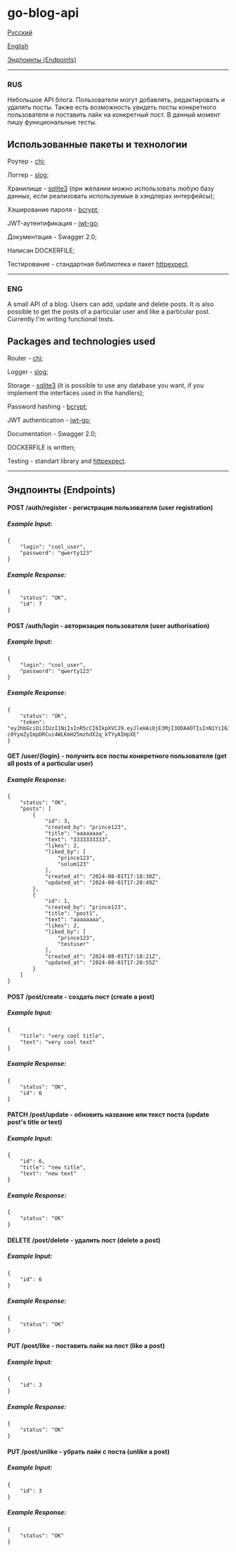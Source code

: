 ﻿# go-blog-api
[Русский](#russian)

[English](#english)

[Эндпоинты (Endpoints)](#demo)
___
### RUS <a name="russian"></a> 
Небольшое API блога. Пользователи могут добавлять, редактировать и удалять посты. Также есть возможность увидеть посты конкретного пользователя и поставить лайк на конкретный пост.
В данный момент пишу функциональные тесты.
## Использованные пакеты и технологии
Роутер - [chi](https://github.com/go-chi/chi/);

Логгер - [slog](https://pkg.go.dev/golang.org/x/exp/slog);

Хранилище - [sqlite3](https://www.sqlite.org/) (при желании можно использовать любую базу данных, если реализовать используемые в хэндлерах интерфейсы);

Хэширование пароля - [bcrypt](https://pkg.go.dev/golang.org/x/crypto/bcrypt);

JWT-аутентификация - [jwt-go](https://pkg.go.dev/github.com/golang-jwt/jwt/v5);

Документация - Swagger 2.0;

Написан DOCKERFILE;

Тестирование - стандартная библиотека и пакет [httpexpect](https://github.com/gavv/httpexpect).

___
### ENG <a name="english"></a> 
A small API of a blog. Users can add, update and delete posts. It is also possible to get the posts of a particular user and like a particular post.
Currently I'm writing functional tests.
## Packages and technologies used
Router - [chi](https://github.com/go-chi/chi/);

Logger - [slog](https://pkg.go.dev/golang.org/x/exp/slog);

Storage - [sqlite3](https://www.sqlite.org/) (it is possible to use any database you want, if you implement the interfaces used in the handlers);

Password hashing - [bcrypt](https://pkg.go.dev/golang.org/x/crypto/bcrypt);

JWT authentication - [jwt-go](https://pkg.go.dev/github.com/golang-jwt/jwt/v5);

Documentation - Swagger 2.0;

DOCKERFILE is written;

Testing - standart library and [httpexpect](https://github.com/gavv/httpexpect).
___

## Эндпоинты (Endpoints) <a name="demo"></a> 

#### POST /auth/register - регистрация пользователя (user registration)
 
##### Example Input: 
```
{
    "login": "cool_user",
    "password": "qwerty123"
}
```

##### Example Response: 
```
{
    "status": "OK",
    "id": 7
} 
```

#### POST /auth/login - авторизация пользователя (user authorisation)

##### Example Input: 
```
{
    "login": "cool_user",
    "password": "qwerty123"
}
```

##### Example Response: 
```
{
    "status": "OK",
    "token": "eyJhbGciOiJIUzI1NiIsInR5cCI6IkpXVCJ9.eyJleHAiOjE3MjI3ODA4OTIsInN1YiI6ImNvb2xfdXNlciJ9.n-c0YymZyImpDRCui4WLKmH25mzhdX2q_kTYyAIHpXE"
}
```

#### GET /user/{login} - получить все посты конкретного пользователя (get all posts of a particular user)

##### Example Response: 
```
{
    "status": "OK",
    "posts": [
        {
            "id": 3,
            "created_by": "prince123",
            "title": "aaaaaaaa",
            "text": "3333333333",
            "likes": 2,
            "liked_by": [
                "prince123",
                "solum123"
            ],
            "created_at": "2024-08-01T17:18:30Z",
            "updated_at": "2024-08-01T17:20:49Z"
        },
        {
            "id": 1,
            "created_by": "prince123",
            "title": "post1",
            "text": "aaaaaaaa",
            "likes": 2,
            "liked_by": [
                "prince123",
                "testuser"
            ],
            "created_at": "2024-08-01T17:18:21Z",
            "updated_at": "2024-08-01T17:20:55Z"
        }
    ]
}
```

#### POST /post/create - создать пост (create a post)

##### Example Input: 
```
{
    "title": "very cool title",
    "text": "very cool text"
}
```

##### Example Response: 
```
{
    "status": "OK",
    "id": 6
}
```

#### PATCH /post/update - обновить название или текст поста (update post's title or text)

##### Example Input: 
```
{   
    "id": 6,
    "title": "new title",
    "text": "new text"
}
```

##### Example Response: 
```
{
    "status": "OK"
}
```

#### DELETE /post/delete - удалить пост (delete a post)

##### Example Input: 
```
{   
    "id": 6
}
```

##### Example Response: 
```
{
    "status": "OK"
}
```

#### PUT /post/like - поставить лайк на пост (like a post)

##### Example Input: 
```
{   
    "id": 3
}
```

##### Example Response: 
```
{
    "status": "OK"
}
```

#### PUT /post/unlike - убрать лайк с поста (unlike a post)

##### Example Input: 
```
{   
    "id": 3
}
```

##### Example Response: 
```
{
    "status": "OK"
}
```
